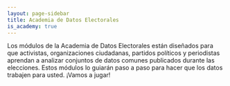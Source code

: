 ```yaml
---
layout: page-sidebar
title: Academia de Datos Electorales
is_academy: true
---
```


Los módulos de la Academia de Datos Electorales están diseñados para que activistas, organizaciones ciudadanas, partidos políticos y periodistas aprendan a analizar conjuntos de datos comunes publicados durante las elecciones. Estos módulos lo guiarán paso a paso para hacer que los datos trabajen para usted. ¡Vamos a jugar!
